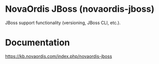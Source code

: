# NovaOrdis JBoss (novaordis-jboss)

JBoss support functionality (versioning, JBoss CLI, etc.).

# Documentation

https://kb.novaordis.com/index.php/novaordis-jboss

